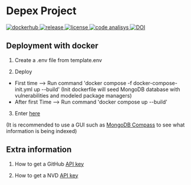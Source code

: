# Depex Project

<p>
  <a href="https://hub.docker.com/repository/docker/germanmt/depex" target="_blank">
    <img src="https://img.shields.io/docker/v/germanmt/depex?color=blue&label=dockerhub&logo=docker&sort=semver" alt="dockerhub">
  </a>

  <a href="https://github.com/GermanMT/depex/releases" target="_blank">
    <img src="https://img.shields.io/github/v/release/GermanMT/depex?color=green&logo=github" alt="release">
  </a>

  <a href="https://github.com/GermanMT/depex/blob/main/LICENSE.md" target="_blank">
    <img src="https://img.shields.io/github/license/GermanMT/depex?logo=gnu" alt="license">
  </a>

  <a href="https://github.com/GermanMT/depex/actions/workflows/analisys.yml" target="_blank">
    <img src="https://img.shields.io/github/actions/workflow/status/GermanMT/depex/analisys.yml?branch=main&event=push&label=code%20analisys" alt="code analisys">
  </a>

  <a href="https://doi.org/10.5281/zenodo.7692304">
    <img src="https://zenodo.org/badge/DOI/10.5281/zenodo.7692304.svg" alt="DOI">
  </a>
</p>

## Deployment with docker

1. Create a .env file from template.env

2. Deploy
- First time --> Run command 'docker compose -f docker-compose-init.yml up --build' (Init dockerfile will seed MongoDB database with vulnerabilities and modeled package managers)
- After first Time --> Run command 'docker compose up --build'

3. Enter [here](http://0.0.0.0:8000/docs)

(It is recommended to use a GUI such as [MongoDB Compass](https://www.mongodb.com/en/products/compass) to see what information is being indexed)

## Extra information

1. How to get a GitHub [API key](https://github.com/settings/tokens)

2. How to get a NVD [API key](https://nvd.nist.gov/developers/request-an-api-key)

